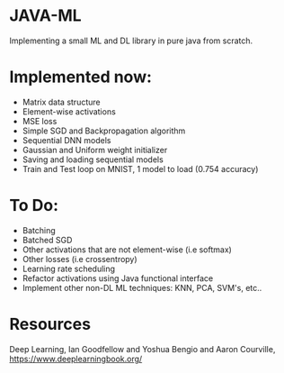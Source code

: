 # JAVA-ML
Implementing a small ML and DL library in pure java from scratch.

# Implemented now:
- Matrix data structure
- Element-wise activations
- MSE loss
- Simple SGD and Backpropagation algorithm
- Sequential DNN models
- Gaussian and Uniform weight initializer
- Saving and loading sequential models
- Train and Test loop on MNIST, 1 model to load (0.754 accuracy)

# To Do:
- Batching
- Batched SGD
- Other activations that are not element-wise (i.e softmax)
- Other losses (i.e crossentropy)
- Learning rate scheduling
- Refactor activations using Java functional interface
- Implement other non-DL ML techniques: KNN, PCA, SVM's, etc..

# Resources
Deep Learning, Ian Goodfellow and Yoshua Bengio and Aaron Courville, https://www.deeplearningbook.org/
